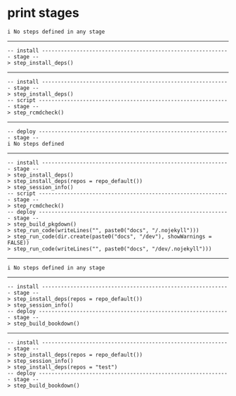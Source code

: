 # print stages

    i No steps defined in any stage

---

    -- install ------------------------------------------------------------ stage --
    > step_install_deps()

---

    -- install ------------------------------------------------------------ stage --
    > step_install_deps()
    -- script ------------------------------------------------------------- stage --
    > step_rcmdcheck()

---

    -- deploy ------------------------------------------------------------- stage --
    i No steps defined

---

    -- install ------------------------------------------------------------ stage --
    > step_install_deps()
    > step_install_deps(repos = repo_default())
    > step_session_info()
    -- script ------------------------------------------------------------- stage --
    > step_rcmdcheck()
    -- deploy ------------------------------------------------------------- stage --
    > step_build_pkgdown()
    > step_run_code(writeLines("", paste0("docs", "/.nojekyll")))
    > step_run_code(dir.create(paste0("docs", "/dev"), showWarnings = FALSE))
    > step_run_code(writeLines("", paste0("docs", "/dev/.nojekyll")))

---

    i No steps defined in any stage

---

    -- install ------------------------------------------------------------ stage --
    > step_install_deps(repos = repo_default())
    > step_session_info()
    -- deploy ------------------------------------------------------------- stage --
    > step_build_bookdown()

---

    -- install ------------------------------------------------------------ stage --
    > step_install_deps(repos = repo_default())
    > step_session_info()
    > step_install_deps(repos = "test")
    -- deploy ------------------------------------------------------------- stage --
    > step_build_bookdown()

